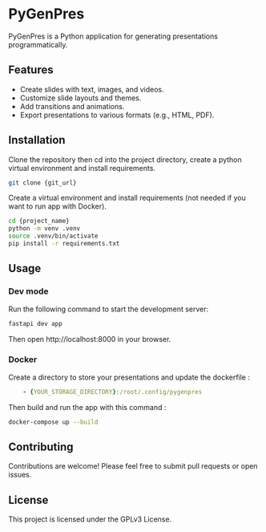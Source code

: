 # PyGenPres
PyGenPres is a Python application for generating presentations programmatically.

## Features
*   Create slides with text, images, and videos.
*   Customize slide layouts and themes.
*   Add transitions and animations.
*   Export presentations to various formats (e.g., HTML, PDF).

## Installation
Clone the repository then cd into the project directory, create a python virtual environment and install requirements.
``` bash
git clone {git_url}
```
Create a virtual environment and install requirements (not needed if you want to run app with Docker).
``` bash
cd {project_name}
python -m venv .venv
source .venv/bin/activate
pip install -r requirements.txt
```

## Usage
### Dev mode
Run the following command to start the development server:
```bash
fastapi dev app
```
Then open http://localhost:8000 in your browser.

### Docker
Create a directory to store your presentations and update the dockerfile :
``` yaml
    - {YOUR_STORAGE_DIRECTORY}:/root/.config/pygenpres
```

Then build and run the app with this command :
``` bash
docker-compose up --build
```

## Contributing
Contributions are welcome! Please feel free to submit pull requests or open issues.

## License
This project is licensed under the GPLv3 License.
